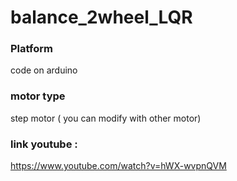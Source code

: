 # balance_2wheel_LQR
### Platform 
code on arduino
### motor type
step motor ( you can modify with other motor) 
### link youtube : 
https://www.youtube.com/watch?v=hWX-wvpnQVM

